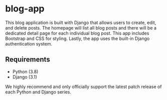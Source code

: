 # blog-app
This blog application is built with Django that allows users to create, edit, and delete posts. The homepage will list all blog posts and there will be a dedicated detail page for each individual blog post. This app includes Bootstrap and CSS for styling. Lastly, the app uses the built-in Django authentication system.


## Requirements
* Python (3.8)
* Django (3.1)

We highly recommend and only officially support the latest patch release of each Python and Django series.

